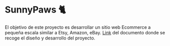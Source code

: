 # SunnyPaws 🐈
El objetivo de este proyecto es desarrollar un sitio web Ecommerce a pequeña escala similar a Etsy, Amazon, eBay.
[Link](https://docs.google.com/document/d/1rpnUkXXMeD-hTEeSzR3cWP4CDejCdGJZpAUQqKIxrgc/edit?usp=sharing) del documento donde se recoge el diseño y desarrollo del proyecto.
